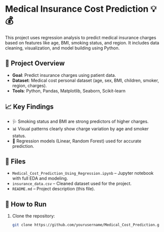 # Medical Insurance Cost Prediction 💡💰

This project uses regression analysis to predict medical insurance charges based on features like age, BMI, smoking status, and region. It includes data cleaning, visualization, and model building using Python.

## 📌 Project Overview

- **Goal**: Predict insurance charges using patient data.
- **Dataset**: Medical cost personal dataset (age, sex, BMI, children, smoker, region, charges).
- **Tools**: Python, Pandas, Matplotlib, Seaborn, Scikit-learn

## 📈 Key Findings

- 🩺 Smoking status and BMI are strong predictors of higher charges.
- 📊 Visual patterns clearly show charge variation by age and smoker status.
- 🧠 Regression models (Linear, Random Forest) used for accurate prediction.

## 📂 Files

- `Medical_Cost_Prediction_Using_Regression.ipynb` – Jupyter notebook with full EDA and modeling.
- `insurance_data.csv` – Cleaned dataset used for the project.
- `README.md` – Project description (this file).

## 🚀 How to Run

1. Clone the repository:
   ```bash
   git clone https://github.com/yourusername/Medical_Cost_Prediction.git

